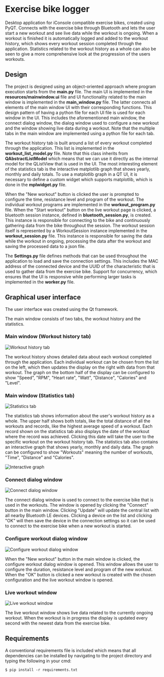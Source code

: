 # Exercise bike logger
Desktop application for iConsole compatible exercise bikes, created using PyQT. Connects with the exercise bike through Bluetooth and lets the user start a new workout and see live data while the workout is ongoing. When a workout is finished it is automatically logged and added to the workout history, which shows every workout session completed through the application. Statistics related to the workout history as a whole can also be seen to give a more comprehensive look at the progression of the users workouts.

## Design
The project is designed using an object-oriented approach where program execution starts from the **main.py** file. The main UI is implemented in the **resources/mainwindow.ui** file and UI functionality related to the main window is implemented in the **main_window.py** file. The latter connects all elements of the main window UI with their corresponding functions. This design pattern of having a python file for each UI file is used for each window in the UI. This includes the aforementioned main window, the connect dialog window, the dialog window used to configure a new workout and the window showing live data during a workout. Note that the multiple tabs in the main window are implemented using a python file for each tab.

The workout history tab is built around a list of every workout completed through the application. This list is implemented in the **workout_list_model.py** file. Note that this class inherits from **QAbstractListModel** which means that we can use it directly as the internal model for the QListView that is used in the UI. The most interesting element of the statistics tab is the interactive matplotlib graph that shows yearly, monthly and daily totals. To use a matplotlib graph in a QT UI, it is necessary to define a custom widget which supports matplotlib, which is done in the **mplwidget.py** file. 

When the "New workout" button is clicked the user is prompted to configure the time, resistance level and program of the workout. The individual workout programs are implemented in the **workout_program.py** file. When the "Start workout" button on the live workout page is clicked, a bluetooth session instance, defined in **bluetooth_session.py**, is created. This instance is responsible for connecting to the bike and continuously gathering data from the bike throughout the session. The workout session itself is represented by a WorkoutSession instance implemented in the **workout_session.py** file. This instance is responsible for saving the data while the workout in ongoing, processing the data after the workout and saving the processed data to a json file.

The **Settings.py** file defines methods that can be used throughout the application to load and save the connection settings. This includes the MAC address of the connected device and the UUID of the characteristic that is used to gather data from the exercise bike. Support for concurrency, which ensures that the UI is responsive while performing larger tasks is implemented in the **worker.py** file.

## Graphical user interface
The user interface was created using the Qt framework.

The main window consists of two tabs, the workout history and the statistics.
### Main window (Workout history tab)
![Workout history tab](demo/workout_history.PNG)

The workout history shows detailed data about each workout completed through the application. Each individual workout can be chosen from the list on the left, which then updates the display on the right with data from that workout. The graph on the bottom half of the display can be configured to show "Speed", "RPM", "Heart rate", "Watt", "Distance", "Calories" and "Level".

### Main window (Statistics tab)
![Statistics tab](demo/statistics.PNG)

The statistics tab shows information about the user's workout history as a whole. The upper half shows both totals, like the total distance of all the workouts and records, like the highest average speed of a workout. Each record shown on the statistics tab also displays the date of the workout where the record was achieved. Clicking this date will take the user to the specific workout on the workout history tab. The statistics tab also contains an interactive graph that shows yearly, monthly and daily data. The graph can be configured to show "Workouts" meaning the number of workouts, "Time", "Distance" and "Calories".

![Interactive graph](demo/interactive_graph.gif)

### Connect dialog window
![Connect dialog window](demo/connect.PNG)

The connect dialog window is used to connect to the exercise bike that is used in the workouts. The window is opened by clicking the "Connect" button in the main window. Clicking "Update" will update the central list with all nearby Bluetooth LE devices. Clicking a device on the list and clicking "OK" will then save the device in the connection settings so it can be used to connect to the exercise bike when a new workout is started.

### Configure workout dialog window
![Configure workout dialog window](demo/configure.PNG)

When the "New workout" button in the main window is clicked, the configure workout dialog window is opened. This window allows the user to configure the duration, resistance level and program of the new workout. When the "OK" button is clicked a new workout is created with the chosen configuration and the live workout window is opened.

### Live workout window
![Live workout window](demo/live.PNG)

The live workout window shows live data related to the currently ongoing workout. When the workout is in progress the display is updated every second with the newest data from the exercise bike.

## Requirements
A conventional requirements file is included which means that all dependencies can be installed by navigating to the project directory and typing the following in your cmd:
```
$ pip install -r requirements.txt
```
